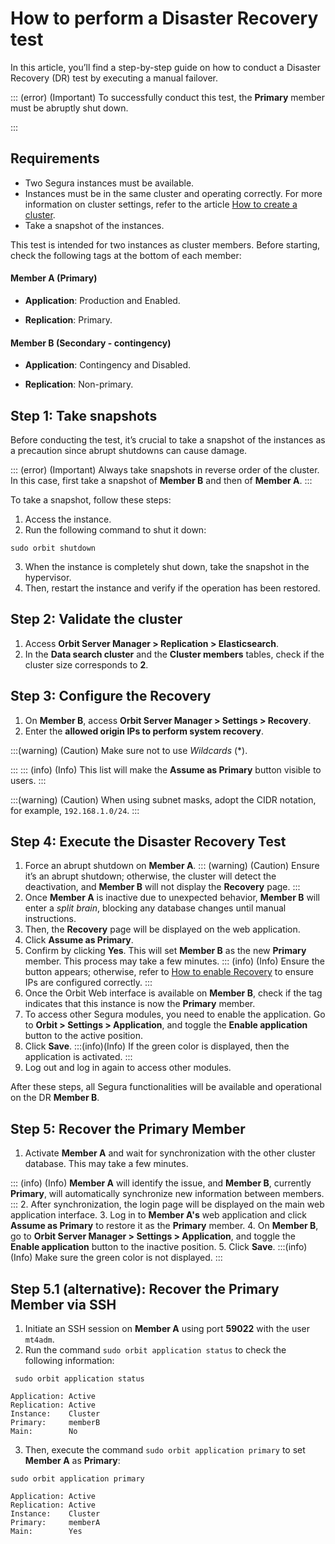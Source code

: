 # How to perform a Disaster Recovery test

In this article, you’ll find a step-by-step guide on how to conduct a Disaster Recovery (DR) test by executing a manual failover.

::: (error) (Important)
To successfully conduct this test, the **Primary** member must be abruptly shut down.

:::

## Requirements

* Two Segura instances must be available.
* Instances must be in the same cluster and operating correctly. For more information on cluster settings, refer to the article [How to create a cluster](/v4/docs/installation-data-replication-how-to-create-a-cluster).
* Take a snapshot of the instances.

This test is intended for two instances as cluster members. Before starting, check the following tags at the bottom of each member:

#### Member A (Primary)

* **Application**: Production and Enabled.

* **Replication**: Primary.

#### Member B (Secondary - contingency)

* **Application**: Contingency and Disabled.

* **Replication**: Non-primary.

## Step 1: Take snapshots

Before conducting the test, it’s crucial to take a snapshot of the instances as a precaution since abrupt shutdowns can cause damage.

::: (error) (Important)
Always take snapshots in reverse order of the cluster. In this case, first take a snapshot of **Member B** and then of **Member A**.
:::

To take a snapshot, follow these steps:

1. Access the instance.
2. Run the following command to shut it down:
```Shell
sudo orbit shutdown

```
3. When the instance is completely shut down, take the snapshot in the hypervisor.
4. Then, restart the instance and verify if the operation has been restored.

## Step 2: Validate the cluster

1. Access **Orbit Server Manager > Replication > Elasticsearch**.
2. In the **Data search cluster** and the **Cluster members** tables, check if the cluster size corresponds to **2**.

## Step 3: Configure the Recovery

1. On **Member B**, access **Orbit Server Manager > Settings > Recovery**.
2. Enter the **allowed origin IPs to perform system recovery**. 

:::(warning) (Caution)
Make sure not to use *Wildcards* (*).

:::
::: (info) (Info)
This list will make the **Assume as Primary** button visible to users.
:::

:::(warning) (Caution)
When using subnet masks, adopt the CIDR notation, for example, `192.168.1.0/24`.
:::

## Step 4: Execute the Disaster Recovery Test

1. Force an abrupt shutdown on **Member A**.
::: (warning) (Caution)
Ensure it’s an abrupt shutdown; otherwise, the cluster will detect the deactivation, and **Member B** will not display the **Recovery** page.
:::
2. Once **Member A** is inactive due to unexpected behavior, **Member B** will enter a *split brain*, blocking any database changes until manual instructions. 
3. Then, the **Recovery** page will be displayed on the web application.
4. Click **Assume as Primary**.
5. Confirm by clicking **Yes**. This will set **Member B** as the new **Primary** member. This process may take a few minutes.
::: (info) (Info)
Ensure the button appears; otherwise, refer to [How to enable Recovery](/v4/docs/installation-data-replication-how-to-enable-recovery) to ensure IPs are configured correctly.
:::
6. Once the Orbit Web interface is available on **Member B**, check if the tag indicates that this instance is now the **Primary** member.
7. To access other Segura modules, you need to enable the application. Go to **Orbit > Settings > Application**, and toggle the **Enable application** button to the active position.
8. Click **Save**. 
:::(info)(Info)
If the green color is displayed, then the application is activated.
:::
9.  Log out and log in again to access other modules.

After these steps, all Segura functionalities will be available and operational on the DR **Member B**.

## Step 5: Recover the Primary Member

1. Activate **Member A** and wait for synchronization with the other cluster database. This may take a few minutes.

::: (info) (Info)
**Member A** will identify the issue, and **Member B**, currently **Primary**, will automatically synchronize new information between members.
:::
2. After synchronization, the login page will be displayed on the main web application interface.
3. Log in to **Member A's** web application and click **Assume as Primary** to restore it as the **Primary** member.
4. On **Member B**, go to **Orbit Server Manager > Settings > Application**, and toggle the **Enable application** button to the inactive position.
5. Click **Save**. 
:::(info) (Info)
Make sure the green color is not displayed.
:::

## Step 5.1 (alternative): Recover the Primary Member via SSH

1. Initiate an SSH session on **Member A** using port **59022** with the user `mt4adm`. 
2. Run the command `sudo orbit application status` to check the following information:
```Shell
 sudo orbit application status

Application: Active
Replication: Active
Instance:    Cluster
Primary:     memberB
Main:        No

```
3. Then, execute the command `sudo orbit application primary` to set **Member A** as **Primary**:
```Shell
sudo orbit application primary

Application: Active
Replication: Active
Instance:    Cluster
Primary:     memberA
Main:        Yes

```
